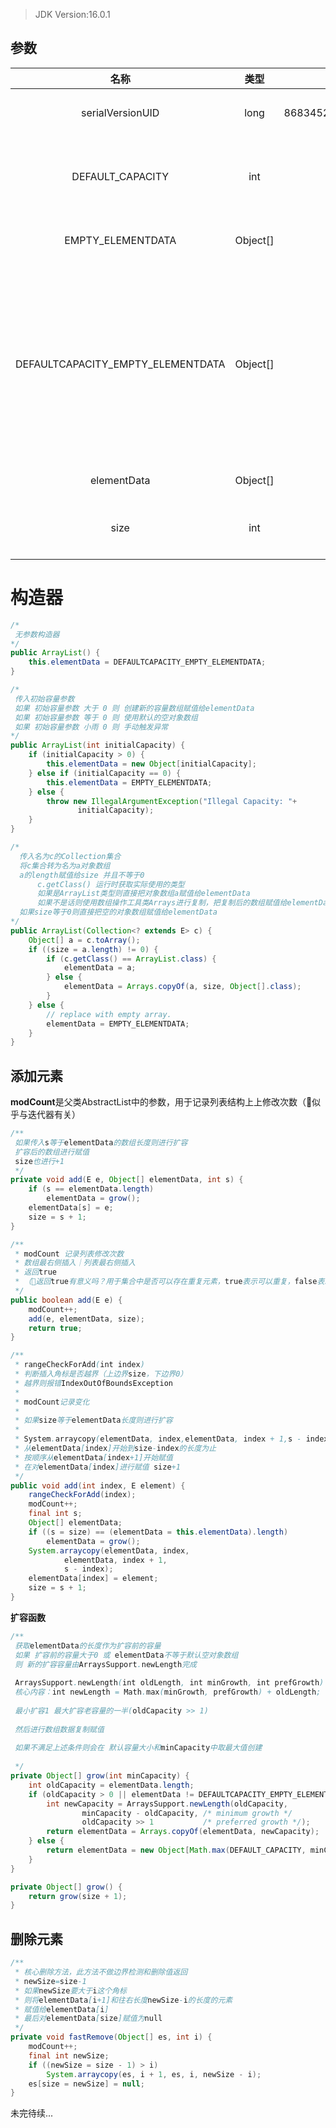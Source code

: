 > JDK Version:16.0.1

## 参数
|                名称                 |    类型    |          值           |             解释             |     
|:---------------------------------:|:--------:|:--------------------:|:--------------------------:|
|         serialVersionUID          |   long   | 8683452581122892189L |           用于序列化            |
|         DEFAULT_CAPACITY          |   int    |          10          |         初始话默认容量大小          |
|         EMPTY_ELEMENTDATA         | Object[] |          {}          |           空对象数组            |
| DEFAULTCAPACITY_EMPTY_ELEMENTDATA | Object[] |          {}          | 默认空对象数组，用于了解添加第一个元素时需要扩容多大 |
|            elementData            | Object[] |         null         |            存储数组            |
|               size                |   int    |          0           |          int类型默认值          |


# 构造器
```java
/*
 无参数构造器
*/
public ArrayList() {
    this.elementData = DEFAULTCAPACITY_EMPTY_ELEMENTDATA;
}

/*
 传入初始容量参数
 如果 初始容量参数 大于 0 则 创建新的容量数组赋值给elementData
 如果 初始容量参数 等于 0 则 使用默认的空对象数组
 如果 初始容量参数 小雨 0 则 手动触发异常
*/
public ArrayList(int initialCapacity) {
    if (initialCapacity > 0) {
        this.elementData = new Object[initialCapacity];
    } else if (initialCapacity == 0) {
        this.elementData = EMPTY_ELEMENTDATA;
    } else {
        throw new IllegalArgumentException("Illegal Capacity: "+
               initialCapacity);
    }
}

/*
  传入名为c的Collection集合
  将c集合转为名为a对象数组
  a的length赋值给size 并且不等于0
      c.getClass() 运行时获取实际使用的类型
      如果是ArrayList类型则直接把对象数组a赋值给elementData
      如果不是话则使用数组操作工具类Arrays进行复制，把复制后的数组赋值给elementData
  如果size等于0则直接把空的对象数组赋值给elementData
*/
public ArrayList(Collection<? extends E> c) {
    Object[] a = c.toArray();
    if ((size = a.length) != 0) {
        if (c.getClass() == ArrayList.class) {
            elementData = a;
        } else {
            elementData = Arrays.copyOf(a, size, Object[].class);
        }
    } else {
        // replace with empty array.
        elementData = EMPTY_ELEMENTDATA;
    }
}
```

## 添加元素
**modCount**是父类AbstractList中的参数，用于记录列表结构上上修改次数（🤔️似乎与迭代器有关）
```java
/**
 如果传入s等于elementData的数组长度则进行扩容
 扩容后的数组进行赋值
 size也进行+1
 */
private void add(E e, Object[] elementData, int s) {
    if (s == elementData.length)
        elementData = grow();
    elementData[s] = e;
    size = s + 1;
}

/**
 * modCount 记录列表修改次数
 * 数组最右侧插入｜列表最右侧插入
 * 返回true
 * （🤔️返回true有意义吗？用于集合中是否可以存在重复元素，true表示可以重复，false表示不能重复，基于Collection接口）
 */
public boolean add(E e) {
    modCount++;
    add(e, elementData, size);
    return true;
}

/**
 * rangeCheckForAdd(int index) 
 * 判断插入角标是否越界（上边界size，下边界0）
 * 越界则报错IndexOutOfBoundsException
 * 
 * modCount记录变化
 * 
 * 如果size等于elementData长度则进行扩容
 * 
 * System.arraycopy(elementData, index,elementData, index + 1,s - index)
 * 从elementData[index]开始到size-index的长度为止
 * 按顺序从elementData[index+1]开始赋值
 * 在对elementData[index]进行赋值 size+1
 */
public void add(int index, E element) {
    rangeCheckForAdd(index);
    modCount++;
    final int s;
    Object[] elementData;
    if ((s = size) == (elementData = this.elementData).length)
        elementData = grow();
    System.arraycopy(elementData, index,
            elementData, index + 1,
            s - index);
    elementData[index] = element;
    size = s + 1;
}

```

**扩容函数**
```java
/**
 获取elementData的长度作为扩容前的容量
 如果 扩容前的容量大于0 或 elementData不等于默认空对象数组
 则 新的扩容容量由ArraysSupport.newLength完成
 
 ArraysSupport.newLength(int oldLength, int minGrowth, int prefGrowth) 
 核心内容：int newLength = Math.max(minGrowth, prefGrowth) + oldLength;
 
 最小扩容1 最大扩容老容量的一半(oldCapacity >> 1)
 
 然后进行数组数据复制赋值
 
 如果不满足上述条件则会在 默认容量大小和minCapacity中取最大值创建
 
 */
private Object[] grow(int minCapacity) {
    int oldCapacity = elementData.length;
    if (oldCapacity > 0 || elementData != DEFAULTCAPACITY_EMPTY_ELEMENTDATA) {
        int newCapacity = ArraysSupport.newLength(oldCapacity,
                minCapacity - oldCapacity, /* minimum growth */
                oldCapacity >> 1           /* preferred growth */);
        return elementData = Arrays.copyOf(elementData, newCapacity);
    } else {
        return elementData = new Object[Math.max(DEFAULT_CAPACITY, minCapacity)];
    }
}

private Object[] grow() {
    return grow(size + 1);
}
```

## 删除元素
```java
/**
 * 核心删除方法，此方法不做边界检测和删除值返回
 * newSize=size-1
 * 如果newSize要大于i这个角标
 * 则将elementData[i+1]和往右长度newSize-i的长度的元素
 * 赋值给elementData[i]
 * 最后对elementData[size]赋值为null
 */
private void fastRemove(Object[] es, int i) {
    modCount++;
    final int newSize;
    if ((newSize = size - 1) > i)
        System.arraycopy(es, i + 1, es, i, newSize - i);
    es[size = newSize] = null;
}
```

未完待续...
